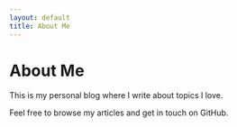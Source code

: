 ```yaml
---
layout: default
title: About Me
---
```


# About Me

This is my personal blog where I write about topics I love.

Feel free to browse my articles and get in touch on GitHub.
